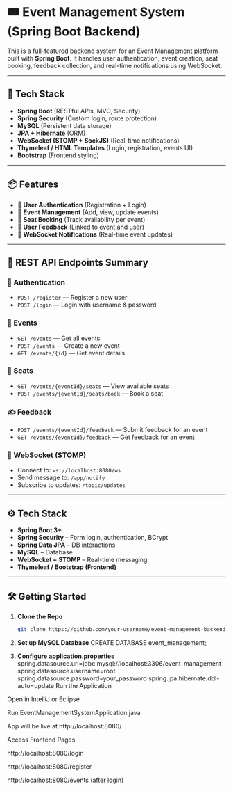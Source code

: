 # 🎟️ Event Management System (Spring Boot Backend)

This is a full-featured backend system for an Event Management platform built with **Spring Boot**. It handles user authentication, event creation, seat booking, feedback collection, and real-time notifications using WebSocket.

---

## 📁 Tech Stack

- **Spring Boot** (RESTful APIs, MVC, Security)
- **Spring Security** (Custom login, route protection)
- **MySQL** (Persistent data storage)
- **JPA + Hibernate** (ORM)
- **WebSocket (STOMP + SockJS)** (Real-time notifications)
- **Thymeleaf / HTML Templates** (Login, registration, events UI)
- **Bootstrap** (Frontend styling)

---

## 📦 Features

- 🔐 **User Authentication** (Registration + Login)
- 🎫 **Event Management** (Add, view, update events)
- 💺 **Seat Booking** (Track availability per event)
- 💬 **User Feedback** (Linked to event and user)
- 🔔 **WebSocket Notifications** (Real-time event updates)

---

## 🔗 REST API Endpoints Summary

### 🔐 Authentication
- `POST /register` — Register a new user
- `POST /login` — Login with username & password

### 📅 Events
- `GET /events` — Get all events
- `POST /events` — Create a new event
- `GET /events/{id}` — Get event details

### 💺 Seats
- `GET /events/{eventId}/seats` — View available seats
- `POST /events/{eventId}/seats/book` — Book a seat

### ✍️ Feedback
- `POST /events/{eventId}/feedback` — Submit feedback for an event
- `GET /events/{eventId}/feedback` — Get feedback for an event

### 📡 WebSocket (STOMP)
- Connect to: `ws://localhost:8080/ws`
- Send message to: `/app/notify`
- Subscribe to updates: `/topic/updates`

---

## ⚙️ Tech Stack

- **Spring Boot 3+**
- **Spring Security** – Form login, authentication, BCrypt
- **Spring Data JPA** – DB interactions
- **MySQL** – Database
- **WebSocket + STOMP** – Real-time messaging
- **Thymeleaf / Bootstrap (Frontend)**

---

## 🛠️ Getting Started

1. **Clone the Repo**  
   ```bash
   git clone https://github.com/your-username/event-management-backend.git

2. **Set up MySQL Database**
CREATE DATABASE event_management;

3. **Configure application.properties**
spring.datasource.url=jdbc:mysql://localhost:3306/event_management
spring.datasource.username=root
spring.datasource.password=your_password
spring.jpa.hibernate.ddl-auto=update
Run the Application

Open in IntelliJ or Eclipse

Run EventManagementSystemApplication.java

App will be live at http://localhost:8080/

Access Frontend Pages

http://localhost:8080/login

http://localhost:8080/register

http://localhost:8080/events (after login)
